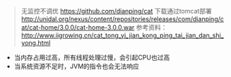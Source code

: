 > 无监控不调优 https://github.com/dianping/cat
> 下载通过tomcat部署 http://unidal.org/nexus/content/repositories/releases/com/dianping/cat/cat-home/3.0.0/cat-home-3.0.0.war
> 参考资料：http://www.iigrowing.cn/cat_tong_yi_jian_kong_ping_tai_jian_dan_shi_yong.html

* 当内存占用过高，所有线程处理过慢，会引起CPU也过高
* 当系统资源不足时，JVM的指令也会无法响应